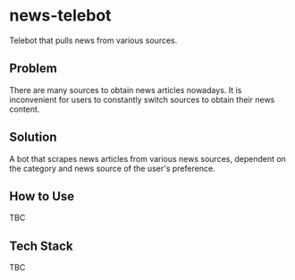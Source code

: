 # news-telebot
Telebot that pulls news from various sources.

## Problem
There are many sources to obtain news articles nowadays. It is inconvenient for users to constantly switch sources to obtain their news content.

## Solution
A bot that scrapes news articles from various news sources, dependent on the category and news source of the user's preference.

## How to Use
TBC

## Tech Stack
TBC

